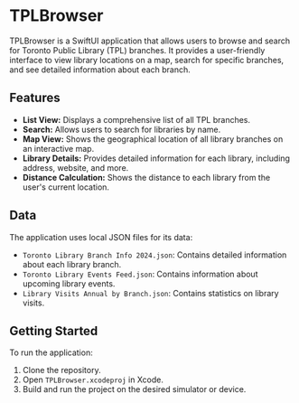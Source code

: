 # TPLBrowser

TPLBrowser is a SwiftUI application that allows users to browse and search for Toronto Public Library (TPL) branches. It provides a user-friendly interface to view library locations on a map, search for specific branches, and see detailed information about each branch.

## Features

*   **List View:** Displays a comprehensive list of all TPL branches.
*   **Search:** Allows users to search for libraries by name.
*   **Map View:** Shows the geographical location of all library branches on an interactive map.
*   **Library Details:** Provides detailed information for each library, including address, website, and more.
*   **Distance Calculation:** Shows the distance to each library from the user's current location.

## Data

The application uses local JSON files for its data:

*   `Toronto Library Branch Info 2024.json`: Contains detailed information about each library branch.
*   `Toronto Library Events Feed.json`: Contains information about upcoming library events.
*   `Library Visits Annual by Branch.json`: Contains statistics on library visits.

## Getting Started

To run the application:

1.  Clone the repository.
2.  Open `TPLBrowser.xcodeproj` in Xcode.
3.  Build and run the project on the desired simulator or device.
